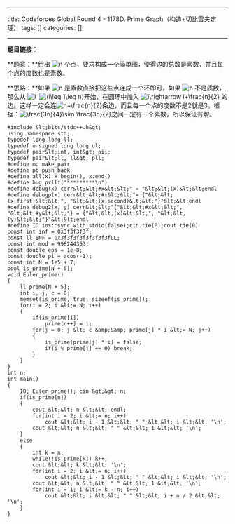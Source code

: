 
--- 
title:  Codeforces Global Round 4 - 1178D. Prime Graph（构造+切比雪夫定理） 
tags: []
categories: [] 

---
**题目链接：**

**题意：**给出 <img alt="n" class="mathcode" src="https://private.codecogs.com/gif.latex?n"> 个点，要求构成一个简单图，使得边的总数是素数，并且每个点的度数也是素数。

**思路：**如果 <img alt="n" class="mathcode" src="https://private.codecogs.com/gif.latex?n"> 是素数直接把这些点连成一个环即可，如果 <img alt="n" class="mathcode" src="https://private.codecogs.com/gif.latex?n"> 不是质数，那么从 <img alt="i" class="mathcode" src="https://private.codecogs.com/gif.latex?i">  <img alt="(i\leq 1\leq n)" class="mathcode" src="https://private.codecogs.com/gif.latex?%28i%5Cleq%201%5Cleq%20n%29">开始，在圆环中加入 <img alt="i\rightarrow i+\frac{n}{2}" class="mathcode" src="https://private.codecogs.com/gif.latex?i%5Crightarrow%20i&amp;plus;%5Cfrac%7Bn%7D%7B2%7D"> 的边。这样一定会连<img alt="n+\frac{n}{2}" class="mathcode" src="https://private.codecogs.com/gif.latex?n&amp;plus;%5Cfrac%7Bn%7D%7B2%7D">条边，而且每一个点的度数不是2就是3。根据：<img alt="\frac{3n}{4}\sim \frac{3n}{2}" class="mathcode" src="https://private.codecogs.com/gif.latex?%5Cfrac%7B3n%7D%7B4%7D%5Csim%20%5Cfrac%7B3n%7D%7B2%7D">之间一定有一个素数，所以保证有解。

```
#include &lt;bits/stdc++.h&gt;
using namespace std;
typedef long long ll;
typedef unsigned long long ul;
typedef pair&lt;int, int&gt; pii;
typedef pair&lt;ll, ll&gt; pll;
#define mp make_pair
#define pb push_back
#define all(x) x.begin(), x.end()
#define bug prllf("*********\n")
#define debug(x) cerr&lt;&lt;#x&lt;&lt;" = "&lt;&lt;(x)&lt;&lt;endl
#define debugp(x) cerr&lt;&lt;#x&lt;&lt;"= {"&lt;&lt;(x.first)&lt;&lt;", "&lt;&lt;(x.second)&lt;&lt;"}"&lt;&lt;endl
#define debug2(x, y) cerr&lt;&lt;"{"&lt;&lt;#x&lt;&lt;", "&lt;&lt;#y&lt;&lt;"} = {"&lt;&lt;(x)&lt;&lt;", "&lt;&lt;(y)&lt;&lt;"}"&lt;&lt;endl
#define IO ios::sync_with_stdio(false);cin.tie(0);cout.tie(0)
const int inf = 0x3f3f3f3f;
const ll INF = 0x3f3f3f3f3f3f3f3fLL;
const int mod = 998244353;
const double eps = 1e-8;
const double pi = acos(-1);
const int N = 1e5 + 7;
bool is_prime[N + 5];
void Euler_prime()
{
    ll prime[N + 5];
    int i, j, c = 0;
    memset(is_prime, true, sizeof(is_prime));
    for(i = 2; i &lt;= N; i++)
    {
        if(is_prime[i])
            prime[c++] = i;
        for(j = 0; j &lt; c &amp;&amp; prime[j] * i &lt;= N; j++)
        {
            is_prime[prime[j] * i] = false;
            if(i % prime[j] == 0) break;
        }
    }
}
int n;
int main()
{
    IO; Euler_prime(); cin &gt;&gt; n;
    if(is_prime[n])
    {
        cout &lt;&lt; n &lt;&lt; endl;
        for(int i = 2; i &lt;= n; i++)
            cout &lt;&lt; i - 1 &lt;&lt; " " &lt;&lt; i &lt;&lt; '\n';
        cout &lt;&lt; n &lt;&lt; " " &lt;&lt; 1 &lt;&lt; '\n';
    }
    else
    {
        int k = n;
        while(!is_prime[k]) k++;
        cout &lt;&lt; k &lt;&lt; '\n';
        for(int i = 2; i &lt;= n; i++)
            cout &lt;&lt; i - 1 &lt;&lt; " " &lt;&lt; i &lt;&lt; '\n';
        cout &lt;&lt; n &lt;&lt; " " &lt;&lt; 1 &lt;&lt; '\n';
        for(int i = 1; i &lt;= k - n; i++)
            cout &lt;&lt; i &lt;&lt; " " &lt;&lt; i + n / 2 &lt;&lt; '\n';
    }
}
```

 
